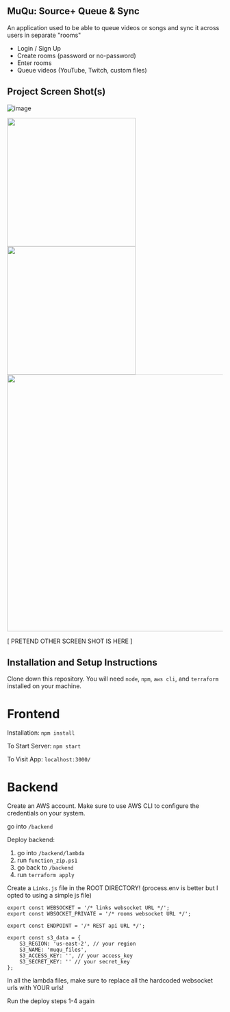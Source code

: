 ## MuQu: Source+ Queue & Sync

An application used to be able to queue videos or songs and sync it across users in separate "rooms"

* Login / Sign Up
* Create rooms (password or no-password)
* Enter rooms
* Queue videos (YouTube, Twitch, custom files)

## Project Screen Shot(s)

![image](https://github.com/user-attachments/assets/f6f37a79-1cf4-4ea2-bda8-04777825b2da)

<img src="https://github.com/user-attachments/assets/f6f37a79-1cf4-4ea2-bda8-04777825b2da" width="300" height="auto">
<img src="https://github.com/user-attachments/assets/685f0687-83e4-4f4b-8007-cd8676b1dd77" width="300" height="auto">
<img src="https://github.com/user-attachments/assets/ef30df88-3324-46af-b782-f63fc91f50e3" width="600" height="auto">

[ PRETEND OTHER SCREEN SHOT IS HERE ]

## Installation and Setup Instructions

Clone down this repository. You will need `node`, `npm`, `aws cli`, and `terraform` installed on your machine.  

# Frontend
Installation:
`npm install`  

To Start Server:
`npm start`  

To Visit App:
`localhost:3000/`  

# Backend

Create an AWS account. Make sure to use AWS CLI to configure the credentials on your system.

go into `/backend`

Deploy backend:
1. go into `/backend/lambda`
2. run `function_zip.ps1`
3. go back to `/backend`
4. run `terraform apply`

Create a `Links.js` file in the ROOT DIRECTORY! (process.env is better but I opted to using a simple js file)
```
export const WEBSOCKET = '/* links websocket URL */';
export const WBSOCKET_PRIVATE = '/* rooms websocket URL */';

export const ENDPOINT = '/* REST api URL */';

export const s3_data = {
    S3_REGION: 'us-east-2', // your region
    S3_NAME: 'muqu_files',
    S3_ACCESS_KEY: '', // your access_key
    S3_SECRET_KEY: '' // your secret_key
};
```
In all the lambda files, make sure to replace all the hardcoded websocket urls with YOUR urls!

Run the deploy steps 1-4 again
